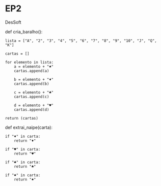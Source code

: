 # EP2
DesSoft

def cria_baralho():

    lista = ["A", "2", "3", "4", "5", "6", "7", "8", "9", "10", "J", "Q", "K"]

    cartas = []

    for elemento in lista:
        a = elemento + "♠"
        cartas.append(a)

        b = elemento + "♦"
        cartas.append(b)

        c = elemento + "♣"
        cartas.append(c)

        d = elemento + "♥"
        cartas.append(d)

    return (cartas)

def extrai_naipe(carta):

    if "♦" in carta:
        return "♦"
    
    if "♥" in carta:
        return "♥"
    
    if "♣" in carta:
        return "♣"
    
    if "♠" in carta:
        return "♠"
